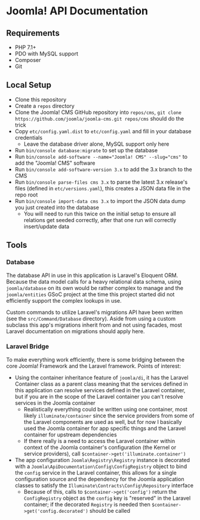 # Joomla! API Documentation

## Requirements

- PHP 7.1+
- PDO with MySQL support
- Composer
- Git

## Local Setup

- Clone this repository
- Create a `repos` directory
- Clone the Joomla! CMS GitHub repository into `repos/cms`, `git clone https://github.com/joomla/joomla-cms.git repos/cms` should do the trick
- Copy `etc/config.yaml.dist` to `etc/config.yaml` and fill in your database credentials
    - Leave the database driver alone, MySQL support only here
- Run `bin/console database:migrate` to set up the database
- Run `bin/console add-software --name="Joomla! CMS" --slug="cms"` to add the "Joomla! CMS" software
- Run `bin/console add-software-version 3.x` to add the 3.x branch to the CMS
- Run `bin/console parse-files cms 3.x` to parse the latest 3.x release's files (defined in `etc/versions.yaml`), this creates a JSON data file in the repo root
- Run `bin/console import-data cms 3.x` to import the JSON data dump you just created into the database
    - You will need to run this twice on the initial setup to ensure all relations get seeded correctly, after that one run will correctly insert/update data
    
## Tools

### Database

The database API in use in this application is Laravel's Eloquent ORM. Because the data model calls for a heavy relational data schema, using `joomla/database` on its own would be rather complex to manage and the `joomla/entities` GSoC project at the time this project started did not efficiently support the complex lookups in use.

Custom commands to utilize Laravel's migrations API have been written (see the `src/Command/Database` directory). Aside from using a custom subclass this app's migrations inherit from and not using facades, most Laravel documentation on migrations should apply here.

### Laravel Bridge

To make everything work efficiently, there is some bridging between the core Joomla! Framework and the Laravel framework. Points of interest:

- Using the container inheritance feature of `joomla/di`, it has the Laravel Container class as a parent class meaning that the services defined in this application can resolve services defined in the Laravel container, but if you are in the scope of the Laravel container you can't resolve services in the Joomla container
    - Realistically everything could be written using one container, most likely `illuminate/container` since the service providers from some of the Laravel components are used as well, but for now I basically used the Joomla container for app specific things and the Laravel container for upstream dependencies
    - If there really is a need to access the Laravel container within context of the Joomla container's configuration (the Kernel or service providers), call `$container->get('illuminate.container')`
- The app configuration `Joomla\Registry\Registry` instance is decorated with a `Joomla\ApiDocumentation\Config\ConfigRegistry` object to bind the `config` service in the Laravel container, this allows for a single configuration source and the dependency for the Joomla application classes to satisfy the `Illuminate\Contracts\Config\Repository` interface
    - Because of this, calls to `$container->get('config')` return the `ConfigRegistry` object as the `config` key is "reserved" in the Laravel container; if the decorated `Registry` is needed then `$container->get('config.decorated')` should be called
